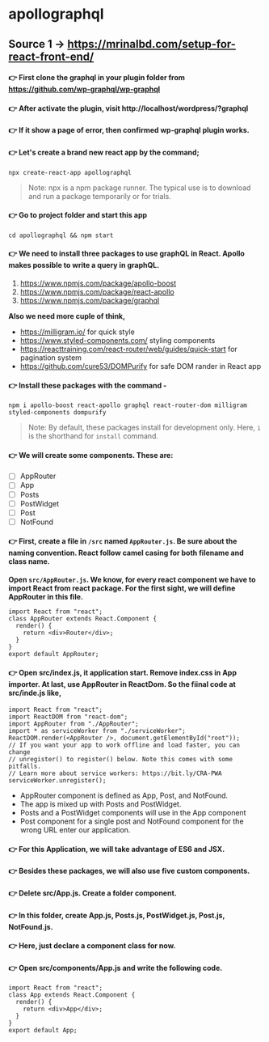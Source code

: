 # apollographql
## Source 1 → https://mrinalbd.com/setup-for-react-front-end/

#### :point_right: First clone the graphql in your plugin folder from https://github.com/wp-graphql/wp-graphql

#### :point_right: After activate the plugin, visit http://localhost/wordpress/?graphql

#### :point_right: If it show a page of error, then confirmed wp-graphql plugin works.

#### :point_right: Let's create a brand new react app by the command;
`npx create-react-app apollographql`
> Note: npx is a npm package runner. The typical use is to download and run a package temporarily or for trials.

#### :point_right: Go to project folder and start this app
`cd apollographql && npm start`

#### :point_right: We need to install three packages to use graphQL in React. Apollo makes possible to write a query in graphQL.
1. https://www.npmjs.com/package/apollo-boost
2. https://www.npmjs.com/package/react-apollo
3. https://www.npmjs.com/package/graphql

**Also we need more cuple of think,**
+ https://milligram.io/ for quick style
+ https://www.styled-components.com/ styling components
+ https://reacttraining.com/react-router/web/guides/quick-start for pagination system
+ https://github.com/cure53/DOMPurify for safe DOM rander in React app

#### :point_right: Install these packages with the command -
`npm i apollo-boost react-apollo graphql react-router-dom milligram styled-components dompurify`
> Note: By default, these packages install for development only. Here, `i` is the shorthand for `install` command. 

#### :point_right: We will create some components. These are:
- [ ] AppRouter
- [ ] App
- [ ] Posts
- [ ] PostWidget
- [ ] Post
- [ ] NotFound

#### :point_right: First, create a file in `/src` named `AppRouter.js`. Be sure about the naming convention. React follow camel casing for both filename and class name.
**Open `src/AppRouter.js`. We know, for every react component we have to import React from react package. For the first sight, we will define AppRouter in this file.**

```JS
import React from "react";
class AppRouter extends React.Component {
  render() {
    return <div>Router</div>;
  }
}
export default AppRouter;
```

#### :point_right: Open src/index.js, it application start. Remove index.css in App importer. At last, use AppRouter in ReactDom. So the fiinal code at src/inde.js like,
```JS
import React from "react";
import ReactDOM from "react-dom";
import AppRouter from "./AppRouter";
import * as serviceWorker from "./serviceWorker";
ReactDOM.render(<AppRouter />, document.getElementById("root"));
// If you want your app to work offline and load faster, you can change
// unregister() to register() below. Note this comes with some pitfalls.
// Learn more about service workers: https://bit.ly/CRA-PWA
serviceWorker.unregister();
```

- AppRouter component is defined as App, Post, and NotFound.
- The app is mixed up with Posts and PostWidget.
- Posts and a PostWidget components will use in the App component
- Post component for a single post and NotFound component for the wrong URL enter our application. 
#### :point_right: For this Application, we will take advantage of ES6 and JSX. 
#### :point_right:  Besides these packages, we will also use five custom components.
#### :point_right:  Delete src/App.js. Create a folder component. 
#### :point_right: In this folder, create App.js, Posts.js, PostWidget.js, Post.js, NotFound.js. 
#### :point_right: Here, just declare a component class for now.

#### :point_right: Open src/components/App.js and write the following code.

```JS
import React from "react";
class App extends React.Component {
  render() {
    return <div>App</div>;
  }
}
export default App;
```
